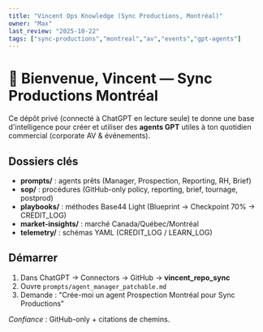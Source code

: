 ```yaml
---
title: "Vincent Ops Knowledge (Sync Productions, Montréal)"
owner: "Max"
last_review: "2025-10-22"
tags: ["sync-productions","montreal","av","events","gpt-agents"]
---
```


# 👋 Bienvenue, Vincent — Sync Productions Montréal

Ce dépôt privé (connecté à ChatGPT en lecture seule) te donne une base d'intelligence pour créer et utiliser des **agents GPT** utiles à ton quotidien commercial (corporate AV & événements).

## Dossiers clés
- **prompts/** : agents prêts (Manager, Prospection, Reporting, RH, Brief)
- **sop/** : procédures (GitHub-only policy, reporting, brief, tournage, postprod)
- **playbooks/** : méthodes Base44 Light (Blueprint → Checkpoint 70% → CREDIT_LOG)
- **market-insights/** : marché Canada/Québec/Montréal
- **telemetry/** : schémas YAML (CREDIT_LOG / LEARN_LOG)

## Démarrer
1) Dans ChatGPT → Connectors → GitHub → **vincent_repo_sync**
2) Ouvre `prompts/agent_manager_patchable.md`
3) Demande : "Crée-moi un agent Prospection Montréal pour Sync Productions"

_Confiance_ : GitHub-only + citations de chemins.
